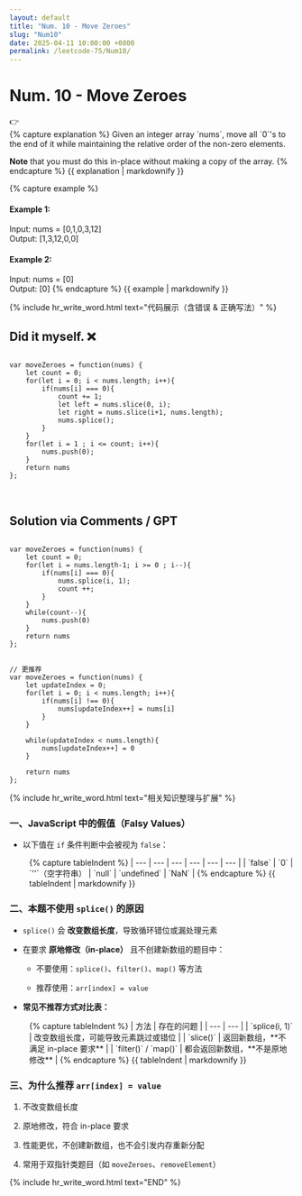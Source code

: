 ```yaml
---
layout: default
title: "Num. 10 - Move Zeroes"
slug: "Num10"
date: 2025-04-11 10:00:00 +0800
permalink: /leetcode-75/Num10/
---
```


# Num. 10 - Move Zeroes

<aside class="asideDiv">
    <div>👉</div>
    <div>
        <main>
            {% capture explanation %}
Given an integer array `nums`, move all `0`'s to the end of it while maintaining the relative order of the non-zero elements.

**Note** that you must do this in-place without making a copy of the array.
            {% endcapture %}
            {{ explanation | markdownify }}
        </main>
        <main>
            {% capture example %}
#### Example 1:
Input: nums = [0,1,0,3,12]  
Output: [1,3,12,0,0]
#### Example 2:
Input: nums = [0]  
Output: [0]
            {% endcapture %}
            {{ example | markdownify }}
        </main>
    </div>
</aside>

{% include hr_write_word.html text="代码展示（含错误 & 正确写法）" %}

## **Did it myself.** &#x274C; 
<pre><code class="language-js">
var moveZeroes = function(nums) {
    let count = 0;
    for(let i = 0; i < nums.length; i++){
        if(nums[i] === 0){
            count += 1;
            let left = nums.slice(0, i);
            let right = nums.slice(i+1, nums.length);
            nums.splice();
        }
    }
    for(let i = 1 ; i <= count; i++){
        nums.push(0);
    }
    return nums
};
</code></pre>
<br />

## **Solution via Comments / GPT**
<pre><code class="language-js">
var moveZeroes = function(nums) {
    let count = 0;
    for(let i = nums.length-1; i >= 0 ; i--){
        if(nums[i] === 0){
            nums.splice(i, 1);
            count ++;
        }
    }
    while(count--){
        nums.push(0)
    }
    return nums
};
</code></pre>
<pre><code class="language-js">
// 更推荐
var moveZeroes = function(nums) {
    let updateIndex = 0;
    for(let i = 0; i < nums.length; i++){
        if(nums[i] !== 0){
            nums[updateIndex++] = nums[i]
        }
    }

    while(updateIndex < nums.length){
        nums[updateIndex++] = 0
    }

    return nums
};
</code></pre>


{% include hr_write_word.html text="相关知识整理与扩展" %}

### **一、JavaScript 中的假值（Falsy Values）**
- 以下值在 `if` 条件判断中会被视为 `false`：

<div style="margin-left: 2.5em;">
{% capture tableIndent %}
| --- | --- | --- | --- | --- | --- |
| `false` | `0` | `''`（空字符串） | `null` | `undefined` | `NaN` |
{% endcapture %}
{{ tableIndent | markdownify }}
</div>

    

### **二、本题不使用 `splice()` 的原因**

- `splice()` 会 **改变数组长度**，导致循环错位或漏处理元素

- 在要求 **原地修改（in-place）** 且不创建新数组的题目中：

    - 不要使用：`splice()`、`filter()`、`map()` 等方法

    - 推荐使用：`arr[index] = value`

- **常见不推荐方式对比表：**
    
<div style="margin-left: 2.5em;">
{% capture tableIndent %}
| 方法 | 存在的问题 |
| --- | --- |
| `splice(i, 1)` | 改变数组长度，可能导致元素跳过或错位 |
| `slice()` | 返回新数组，**不满足 in-place 要求** |
| `filter()` / `map()` | 都会返回新数组，**不是原地修改** |
{% endcapture %}
{{ tableIndent | markdownify }}
</div>


### **三、为什么推荐 `arr[index] = value`**

1. 不改变数组长度

2. 原地修改，符合 in-place 要求

3. 性能更优，不创建新数组，也不会引发内存重新分配

4. 常用于双指针类题目（如 `moveZeroes`、`removeElement`）

{% include hr_write_word.html text="END" %}
